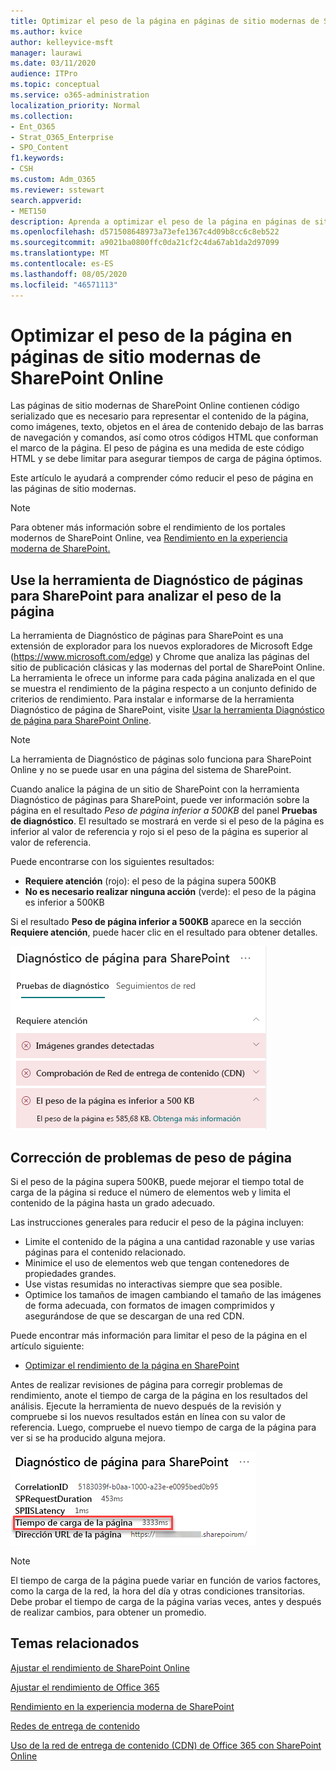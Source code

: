 ```yaml
---
title: Optimizar el peso de la página en páginas de sitio modernas de SharePoint Online
ms.author: kvice
author: kelleyvice-msft
manager: laurawi
ms.date: 03/11/2020
audience: ITPro
ms.topic: conceptual
ms.service: o365-administration
localization_priority: Normal
ms.collection:
- Ent_O365
- Strat_O365_Enterprise
- SPO_Content
f1.keywords:
- CSH
ms.custom: Adm_O365
ms.reviewer: sstewart
search.appverid:
- MET150
description: Aprenda a optimizar el peso de la página en páginas de sitio modernas de SharePoint Online
ms.openlocfilehash: d571508648973a73efe1367c4d09b8cc6c8eb522
ms.sourcegitcommit: a9021ba0800ffc0da21cf2c4da67ab1da2d97099
ms.translationtype: MT
ms.contentlocale: es-ES
ms.lasthandoff: 08/05/2020
ms.locfileid: "46571113"
---
```

# <a name="optimize-page-weight-in-sharepoint-online-modern-site-pages"></a>Optimizar el peso de la página en páginas de sitio modernas de SharePoint Online

Las páginas de sitio modernas de SharePoint Online contienen código serializado que es necesario para representar el contenido de la página, como imágenes, texto, objetos en el área de contenido debajo de las barras de navegación y comandos, así como otros códigos HTML que conforman el marco de la página. El peso de página es una medida de este código HTML y se debe limitar para asegurar tiempos de carga de página óptimos.

Este artículo le ayudará a comprender cómo reducir el peso de página en las páginas de sitio modernas.

>[!NOTE]
>Para obtener más información sobre el rendimiento de los portales modernos de SharePoint Online, vea [Rendimiento en la experiencia moderna de SharePoint.](https://docs.microsoft.com/sharepoint/modern-experience-performance)

## <a name="use-the-page-diagnostics-for-sharepoint-tool-to-analyze-page-weight"></a>Use la herramienta de Diagnóstico de páginas para SharePoint para analizar el peso de la página

La herramienta de Diagnóstico de páginas para SharePoint es una extensión de explorador para los nuevos exploradores de Microsoft Edge (https://www.microsoft.com/edge) y Chrome que analiza las páginas del sitio de publicación clásicas y las modernas del portal de SharePoint Online. La herramienta le ofrece un informe para cada página analizada en el que se muestra el rendimiento de la página respecto a un conjunto definido de criterios de rendimiento. Para instalar e informarse de la herramienta Diagnóstico de página de SharePoint, visite [Usar la herramienta Diagnóstico de página para SharePoint Online](page-diagnostics-for-spo.md).

>[!NOTE]
>La herramienta de Diagnóstico de páginas solo funciona para SharePoint Online y no se puede usar en una página del sistema de SharePoint. 

Cuando analice la página de un sitio de SharePoint con la herramienta Diagnóstico de páginas para SharePoint, puede ver información sobre la página en el resultado _Peso de página inferior a 500KB_ del panel **Pruebas de diagnóstico**. El resultado se mostrará en verde si el peso de la página es inferior al valor de referencia y rojo si el peso de la página es superior al valor de referencia.

Puede encontrarse con los siguientes resultados:

- **Requiere atención** (rojo): el peso de la página supera 500KB
- **No es necesario realizar ninguna acción** (verde): el peso de la página es inferior a 500KB

Si el resultado **Peso de página inferior a 500KB** aparece en la sección **Requiere atención**, puede hacer clic en el resultado para obtener detalles.

![Solicitudes a resultados de SharePoint](media/modern-portal-optimization/pagediag-page-weight.png)

## <a name="remediate-page-weight-issues"></a>Corrección de problemas de peso de página

Si el peso de la página supera 500KB, puede mejorar el tiempo total de carga de la página si reduce el número de elementos web y limita el contenido de la página hasta un grado adecuado.

Las instrucciones generales para reducir el peso de la página incluyen:

- Limite el contenido de la página a una cantidad razonable y use varias páginas para el contenido relacionado.
- Minimice el uso de elementos web que tengan contenedores de propiedades grandes.
- Use vistas resumidas no interactivas siempre que sea posible.
- Optimice los tamaños de imagen cambiando el tamaño de las imágenes de forma adecuada, con formatos de imagen comprimidos y asegurándose de que se descargan de una red CDN.

Puede encontrar más información para limitar el peso de la página en el artículo siguiente:

- [Optimizar el rendimiento de la página en SharePoint](https://docs.microsoft.com/sharepoint/dev/general-development/optimize-page-performance-in-sharepoint)

Antes de realizar revisiones de página para corregir problemas de rendimiento, anote el tiempo de carga de la página en los resultados del análisis. Ejecute la herramienta de nuevo después de la revisión y compruebe si los nuevos resultados están en línea con su valor de referencia. Luego, compruebe el nuevo tiempo de carga de la página para ver si se ha producido alguna mejora.

![Resultados de tiempo de carga de la página](media/modern-portal-optimization/pagediag-page-load-time.png)

>[!NOTE]
>El tiempo de carga de la página puede variar en función de varios factores, como la carga de la red, la hora del día y otras condiciones transitorias. Debe probar el tiempo de carga de la página varias veces, antes y después de realizar cambios, para obtener un promedio.

## <a name="related-topics"></a>Temas relacionados

[Ajustar el rendimiento de SharePoint Online](tune-sharepoint-online-performance.md)

[Ajustar el rendimiento de Office 365](tune-office-365-performance.md)

[Rendimiento en la experiencia moderna de SharePoint](https://docs.microsoft.com/sharepoint/modern-experience-performance)

[Redes de entrega de contenido](content-delivery-networks.md)

[Uso de la red de entrega de contenido (CDN) de Office 365 con SharePoint Online](use-office-365-cdn-with-spo.md)
